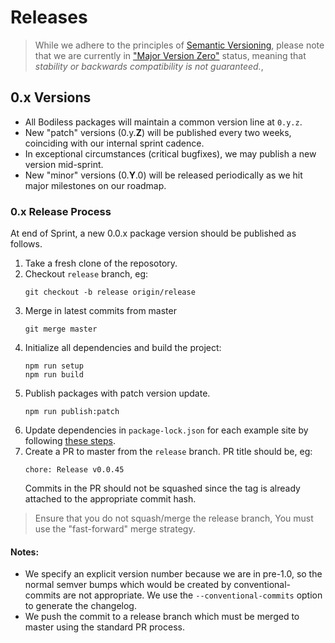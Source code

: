 # Releases

> While we adhere to the principles of
[Semantic Versioning](https://semver.org/), please note that we are currently in
["Major Version Zero"](https://semver.org/#spec-item-4) status, meaning that
*stability or backwards compatibility is not guaranteed.*,

## 0.x Versions

- All Bodiless packages will maintain a common version line at `0.y.z`.
- New "patch" versions (0.y.**Z**) will be published every two weeks, coinciding
  with our internal sprint cadence.
- In exceptional circumstances (critical bugfixes), we may publish a new version
  mid-sprint.
- New "minor" versions (0.**Y**.0) will be released periodically as we hit major
  milestones on our roadmap.

### 0.x Release Process

At end of Sprint, a new 0.0.x package version should be published as follows.

1. Take a fresh clone of the reposotory.
1. Checkout ```release``` branch, eg:
   ```
   git checkout -b release origin/release
   ```
1. Merge in latest commits from master
   ```
   git merge master
   ```
1. Initialize all dependencies and build the project:
   ```
   npm run setup
   npm run build
   ```
1. Publish packages with patch version update.
   ```
   npm run publish:patch
   ```
1. Update dependencies in `package-lock.json` for each example site by following [these steps](Development\/Release\/UpdatePackages?id=updating-example-sites39-package-lockjson).
1. Create a PR to master from the ```release``` branch.  PR title should be, eg:
   ```
   chore: Release v0.0.45
   ```
    Commits in the PR should not be squashed since the tag is already attached to the appropriate commit hash.

> Ensure that you do not squash/merge the release branch, You must use the
   "fast-forward" merge strategy.

#### Notes:
- We specify an explicit version number because we are in pre-1.0, so the
  normal semver bumps which would be created by conventional-commits are not
  appropriate. We use the `--conventional-commits` option to generate the
  changelog.
- We push the commit to a release branch which must be merged to master using
  the standard PR process.
